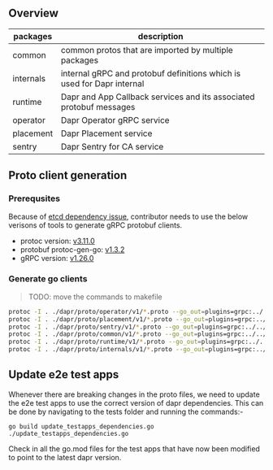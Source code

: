 ## Overview

| packages  | description                                                            |
|-----------|------------------------------------------------------------------------|
| common    | common protos that are imported by multiple packages                   |
| internals | internal gRPC and protobuf definitions which is used for Dapr internal |
| runtime   | Dapr and App Callback services and its associated protobuf messages    |
| operator  | Dapr Operator gRPC service                                             |
| placement | Dapr Placement service                                                 |
| sentry    | Dapr Sentry for CA service                                             |

## Proto client generation

### Prerequsites

Because of [etcd dependency issue](https://github.com/etcd-io/etcd/issues/11563), contributor needs to use the below verisons of tools to generate gRPC protobuf clients.

* protoc version: [v3.11.0](https://github.com/protocolbuffers/protobuf/releases/tag/v3.11.0)
* protobuf protoc-gen-go: [v1.3.2](https://github.com/golang/protobuf/releases/tag/v1.3.2)
* gRPC version: [v1.26.0](https://github.com/grpc/grpc-go/releases/tag/v1.26.0)

### Generate go clients

> TODO: move the commands to makefile

```bash
protoc -I . ./dapr/proto/operator/v1/*.proto --go_out=plugins=grpc:../../../
protoc -I . ./dapr/proto/placement/v1/*.proto --go_out=plugins=grpc:../../../
protoc -I . ./dapr/proto/sentry/v1/*.proto --go_out=plugins=grpc:../../../
protoc -I . ./dapr/proto/common/v1/*.proto --go_out=plugins=grpc:../../../
protoc -I . ./dapr/proto/runtime/v1/*.proto --go_out=plugins=grpc:../../../
protoc -I . ./dapr/proto/internals/v1/*.proto --go_out=plugins=grpc:../../../
```

## Update e2e test apps
Whenever there are breaking changes in the proto files, we need to update the e2e test apps to use the correct version of dapr dependencies. This can be done by navigating to the tests folder and running the commands:-
```
go build update_testapps_dependencies.go
./update_testapps_dependencies.go
```

Check in all the go.mod files for the test apps that have now been modified to point to the latest dapr version.